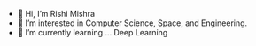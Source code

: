- 👋 Hi, I’m Rishi Mishra
- 👀 I’m interested in Computer Science, Space, and Engineering.
- 🌱 I’m currently learning ... Deep Learning
<!---
Rishi-Dev-QN/Rishi-Dev-QN is a ✨ special ✨ repository because its `README.md` (this file) appears on your GitHub profile.
You can click the Preview link to take a look at your changes.
--->

